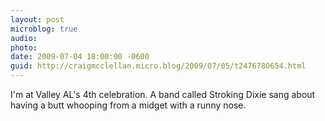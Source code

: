 ```yaml
---
layout: post
microblog: true
audio: 
photo: 
date: 2009-07-04 18:00:00 -0600
guid: http://craigmcclellan.micro.blog/2009/07/05/t2476780654.html
---
```

I'm at Valley AL's 4th celebration. A band called Stroking Dixie sang about having a butt whooping from a midget with a runny nose.
